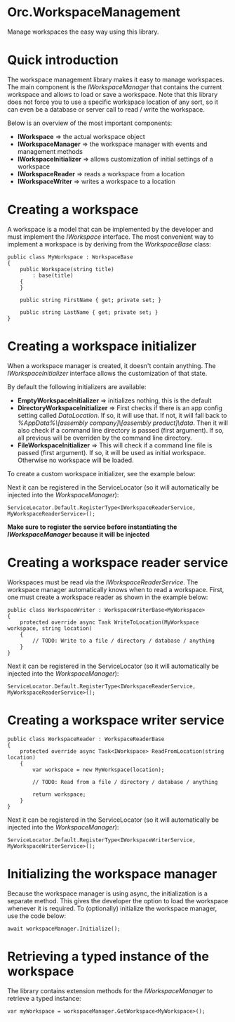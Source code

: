 # Orc.WorkspaceManagement

Manage workspaces the easy way using this library.

# Quick introduction

The workspace management library makes it easy to manage workspaces. The main component is the *IWorkspaceManager* that contains the current workspace and allows to load or save a workspace. Note that this library does not force you to use a specific workspace location of any sort, so it can even be a database or server call to read / write the workspace. 

Below is an overview of the most important components:

- **IWorkspace** => the actual workspace object
- **IWorkspaceManager** => the workspace manager with events and management methods
- **IWorkspaceInitializer** => allows customization of initial settings of a workspace
- **IWorkspaceReader** => reads a workspace from a location
- **IWorkspaceWriter** => writes a workspace to a location

# Creating a workspace

A workspace is a model that can be implemented by the developer and must implement the *IWorkspace* interface. The most convenient way to implement a workspace is by deriving from the *WorkspaceBase* class:

    public class MyWorkspace : WorkspaceBase
    {
    	public Workspace(string title)
    		: base(title)
	    {
	    }
	    
	    public string FirstName { get; private set; }
	    
	    public string LastName { get; private set; }
    }

# Creating a workspace initializer

When a workspace manager is created, it doesn't contain anything. The *IWorkspaceInitializer* interface allows the customization of that state. 

By default the following initializers are available:

* **EmptyWorkspaceInitializer** => initializes nothing, this is the default
* **DirectoryWorkspaceInitializer** => First checks if there is an app config setting called *DataLocation*. If so, it will use that. If not, it will fall back to *%AppData%\\[assembly company]\\[assembly product]\\data*. Then it will also check if a command line directory is passed (first argument). If so, all previous will be overriden by the command line directory.
* **FileWorkspaceInitializer** => This will check if a command line file is passed (first argument). If so, it will be used as initial workspace. Otherwise no workspace will be loaded.

To create a custom workspace initializer, see the example below:

Next it can be registered in the ServiceLocator (so it will automatically be injected into the *WorkspaceManager*):

	ServiceLocator.Default.RegisterType<IWorkspaceReaderService, MyWorkspaceReaderService>();


**Make sure to register the service before instantiating the *IWorkspaceManager* because it will be injected**

# Creating a workspace reader service

Workspaces must be read via the *IWorkspaceReaderService*. The workspace manager automatically knows when to read a workspace. First, one must create a workspace reader as shown in the example below:

	public class WorkspaceWriter : WorkspaceWriterBase<MyWorkspace>
	{
	    protected override async Task WriteToLocation(MyWorkspace workspace, string location)
	    {
	        // TODO: Write to a file / directory / database / anything
	    }
	}

Next it can be registered in the ServiceLocator (so it will automatically be injected into the *WorkspaceManager*):

	ServiceLocator.Default.RegisterType<IWorkspaceReaderService, MyWorkspaceReaderService>();

# Creating a workspace writer service

	public class WorkspaceReader : WorkspaceReaderBase
	{
	    protected override async Task<IWorkspace> ReadFromLocation(string location)
	    {
	        var workspace = new MyWorkspace(location);
	
	        // TODO: Read from a file / directory / database / anything

			return workspace;
	    }
	}

Next it can be registered in the ServiceLocator (so it will automatically be injected into the *WorkspaceManager*):

	ServiceLocator.Default.RegisterType<IWorkspaceWriterService, MyWorkspaceWriterService>();

# Initializing the workspace manager

Because the workspace manager is using async, the initialization is a separate method. This gives the developer the option to load the workspace whenever it is required. To (optionally) initialize the workspace manager, use the code below:

	await workspaceManager.Initialize(); 

# Retrieving a typed instance of the workspace

The library contains extension methods for the *IWorkspaceManager* to retrieve a typed instance:

	var myWorkspace = workspaceManager.GetWorkspace<MyWorkspace>();